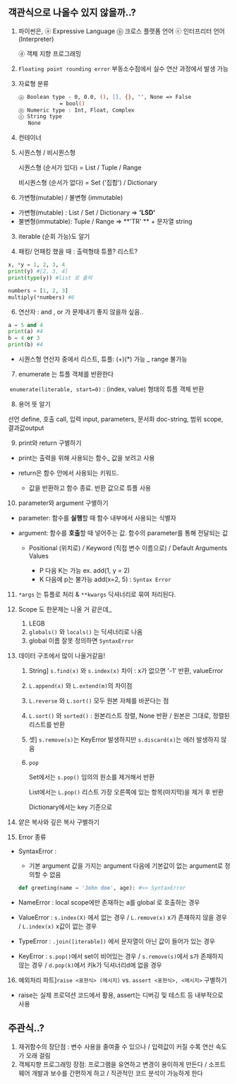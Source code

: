 ## 객관식으로 나올수 있지 않을까..? 



1. 파이썬은,  ⓐ Expressive Language ⓑ 크로스 플랫폼 언어 ⓒ 인터프리터 언어(Interpreter)

   ⓓ 객체 지향 프로그래밍 

   

2. `Floating point rounding error` 부동소수점에서 실수 연산 과정에서 발생 가능

3. 자료형 분류 

   ```abc
   ⓐ Boolean type - 0, 0.0, (), [], {}, '', None => False
   				= bool()
   ⓑ Numeric type : Int, Float, Complex
   ⓒ String type
      None
   ```

4.  컨테이너

   1. 시퀀스형 / 비시퀀스형

      시퀀스형 (순서가 있다) = List / Tuple / Range

      비시퀀스형 (순서가 없다) = Set ('집합') / Dictionary

   2. 가변형(mutable) / 불변형 (immutable)

   - 가변형(mutable) : List / Set / Dictionary => **'LSD'**
   - 불변형(immutable):  Tuple / Range => **'TR' ** + 문자열 string

   3. iterable (순회 가능)도 알기

   

5. 패킹/ 언패킹 했을 때 : 출력형태 튜플? 리스트?

```python
x, *y = 1, 2, 3, 4
print(y) #[2, 3, 4]
print(type(y)) #list 로 출력

numbers = [1, 2, 3]
multiply(*numbers) #6
```



6. 연산자 : and , or 가 문제내기 좋지 않을까 싶음..

```python
a = 5 and 4 
print(a) #4
b = 4 or 3
print(b) #4
```

- 시퀀스형 연산자 중에서 리스트, 튜플: (+)(*) 가능 _ range 불가능

  

7. enumerate 는 튜플 객체를 반환한다

​	 `enumerate(literable, start=0)` : (index, value) 형태의 튜플 객체 반환



8. 용어 뜻 알기

선언 define, 호출 call, 입력 input, parameters, 문서화 doc-string, 범위 scope, 결과값output



9. print와 return 구별하기

- print는 출력을 위해 사용되는 함수_ 값을 보려고 사용

- return은 함수 안에서 사용되는 키워드. 

  - 값을 반환하고 함수 종료. 반환 값으로 튜플 사용

    

10. parameter와 argument 구별하기

- parameter: 함수를 **실행**할 때 함수 내부에서 사용되는 식별자
- argument: 함수를 **호출**할 때 넣어주는 값. 함수의 parameter를 통해 전달되는 값

  - Positional (위치로) / Keyword (직접 변수 이름으로) / Default Arguments Values

    - P 다음 K는 가능 ex. add(1, y = 2)
    - K 다음에 p는 불가능 add(x=2, 5) : `Syntax Error` 



11. `*args` 는  튜플로 처리 & `**kwargs`  딕셔너리로 묶여 처리된다.



12. Scope 도 한문제는 나올 거 같은데,, 
    1. LEGB
    2. `globals()` 와 `locals()` 는 딕셔너리로 나옴
    3. global 이름 잘못  정의하면 `SyntaxError` 



13. 데이터 구조에서 많이 나올거같음! 

    1. String] `s.find(x)` 와 `s.index(x)` 차이 : x가 없으면 '-1' 반환, valueError

    2. `L.append(x)` 와 `L.extend(m)`의 차이점

    3. `L.reverse` 와 `L.sort()` 모두 원본 자체를 바꾼다는 점

    4. `L.sort()` 와 `sorted()`  : 원본리스트 정렬, None 반환 / 원본은 그대로, 정렬된 리스트를 반환

    5. 셋] `s.remove(s)`는 KeyError 발생하지만 `s.discard(x)`는 에러 발생하지 않음

    6.  `pop` 

         Set에서는  `s.pop()`  임의의 원소를 제거해서 반환

         List에서는 `L.pop()` 리스트 가장 오른쪽에 있는 항목(마지막)을 제거 후 반환

          Dictionary에서는 key 기준으로

    

14.  얕은 복사와 깊은 복사 구별하기
15. Error 종류

- SyntaxError :  

  - 기본 argument 값을 가지는 argument 다음에 기본값이 없는 argument로 정의할 수 없음 

  ```python
  def greeting(name = 'John doe', age): #>> SyntaxError
  ```

- NameError : local scope에만 존재하는 a를 global 로 호출하는 경우

- ValueError : `s.index(X)` 에서 없는 경우 / `L.remove(x)` x가 존재하지 않을 경우 / `L.index(x)` x값이 없는 경우

- TypeError : `.join([iterable])` 에서 문자열이 아닌 값이 들어가 있는 경우

- KeyError : `s.pop()`에서 set이 비어있는 경우 / `s.remove(s)`에서 s가 존재하지 않는 경우 / `d.pop(k)`에서 키k가 딕셔너리d에 없을 경우

  

16. 예외처리 파트]`raise <표현식> (메시지)`  vs. `assert <표현식>, <메시지>` 구별하기

- raise는 실제 프로덕션 코드에서 활용, assert는 디버깅 및 테스트 등 내부적으로 사용





## 주관식..?

1. 재귀함수의 장단점 : 변수 사용을 줄여줄 수 있으나 / 입력값이 커질 수록 연산 속도가 오래 걸림
2. 객체지향 프로그래밍 장점: 프로그램을 유연하고 변경이 용이하게 만든다 / 소프트웨어 개발과 보수를 간편하게 하고 / 직관적인 코드 분석이 가능하게 한다